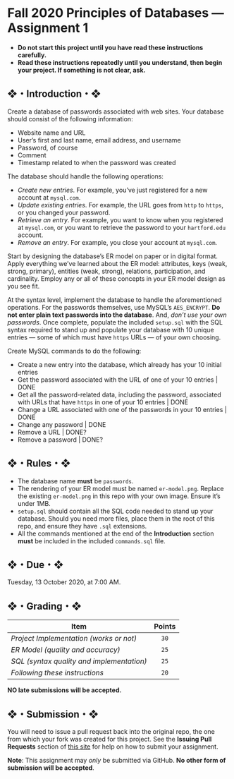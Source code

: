 # Fall 2020 Principles of Databases — Assignment 1

* **Do not start this project until you have read these instructions carefully.**  
* **Read these instructions repeatedly until you understand, then begin your project. If something is not clear, ask.**  

## ❖・Introduction・❖
Create a database of passwords associated with web sites. Your database should consist of the following information:

* Website name and URL
* User’s first and last name, email address, and username
* Password, of course
* Comment
* Timestamp related to when the password was created

The database should handle the following operations:

* _Create new entries_. For example, you’ve just registered for a new account at `mysql.com`.
* _Update existing entries_. For example, the URL goes from `http` to `https`, or you changed your password.
* _Retrieve an entry_. For example, you want to know when you registered at `mysql.com`, or you want to retrieve the password to your `hartford.edu` account.
* _Remove an entry_. For example, you close your account at `mysql.com`.

Start by designing the database’s ER model on paper or in digital format. Apply everything we’ve learned about the ER model: attributes, keys (weak, strong, primary), entities (weak, strong), relations, participation, and cardinality. Employ any or all of these concepts in your ER model design as you see fit.

At the syntax level, implement the database to handle the aforementioned operations. For the passwords themselves, use MySQL’s `AES_ENCRYPT`. **Do not enter plain text passwords into the database**. And, _don’t use your own passwords_. Once complete, populate the included `setup.sql` with the SQL syntax required to stand up and populate your database with 10 unique entries — some of which must have `https` URLs — of your own choosing.

Create MySQL commands to do the following:

   * Create a new entry into the database, which already has your 10 initial entries
   * Get the password associated with the URL of one of your 10 entries | DONE
   * Get all the password-related data, including the password, associated with URLs that have `https` in one of your 10 entries | DONE
   * Change a URL associated with one of the passwords in your 10 entries | DONE
   * Change any password | DONE
   * Remove a URL | DONE?
   * Remove a password | DONE?

## ❖・Rules・❖
* The database name **must** be `passwords`.
* The rendering of your ER model must be named `er-model.png`. Replace the existing `er-model.png` in this repo with your own image. Ensure it’s under 1MB.
* `setup.sql` should contain all the SQL code needed to stand up your database. Should you need more files, place them in the root of this repo, and ensure they have `.sql` extensions.
* All the commands mentioned at the end of the **Introduction** section **must** be included in the included `commands.sql` file.

## ❖・Due・❖
Tuesday, 13 October 2020, at 7:00 AM.

## ❖・Grading・❖
| Item                                       | Points |
|--------------------------------------------|:------:|
| *Project Implementation (works or not)*    | `30`   |
| *ER Model (quality and accuracy)*          | `25`   |
| *SQL (syntax quality and implementation)*  | `25`   |
| *Following these instructions*             | `20`   |

**NO late submissions will be accepted.**

## ❖・Submission・❖
You will need to issue a pull request back into the original repo, the one from which your fork was created for this project. See the **Issuing Pull Requests** section of [this site](http://code-warrior.github.io/tutorials/git/github/index.html) for help on how to submit your assignment.

**Note**: This assignment may *only* be submitted via GitHub. **No other form of submission will be accepted**.
